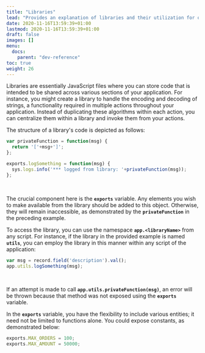 ```yaml
---
title: "Libraries"
lead: "Provides an explanation of libraries and their utilization for organizing shared code within your application."
date: 2020-11-16T13:59:39+01:00
lastmod: 2020-11-16T13:59:39+01:00
draft: false
images: []
menu:
  docs:
    parent: "dev-reference"
toc: true
weight: 26
---
```


Libraries are essentially JavaScript files where you can store code that is intended to be shared across various sections of your application. For instance, you might create a library to handle the encoding and decoding of strings, a functionality required in multiple actions throughout your application. Instead of duplicating these algorithms within each action, you can centralize them within a library and invoke them from your actions.

The structure of a library's code is depicted as follows:

```js
var privateFunction = function(msg) {
  return '['+msg+']';
};

exports.logSomething = function(msg) {
  sys.logs.info('*** logged from library: '+privateFunction(msg));
};
```
<br>

The crucial component here is the **`exports`** variable. Any elements you wish to make available from the library should be added to this object. Otherwise, they will remain inaccessible, as demonstrated by the **`privateFunction`** in the preceding example.

To access the library, you can use the namespace **`app.<libraryName>`** from any script. For instance, if the library in the provided example is named **`utils`**, you can employ the library in this manner within any script of the application:

```js
var msg = record.field('description').val();
app.utils.logSomething(msg);
```
<br>

If an attempt is made to call **`app.utils.privateFunction(msg)`**, an error will be thrown because that method was not exposed using the **`exports`** variable.

In the **`exports`** variable, you have the flexibility to include various entities; it need not be limited to functions alone. You could expose constants, as demonstrated below:

```js
exports.MAX_ORDERS = 100;
exports.MAX_AMOUNT = 50000;
```
<br>



